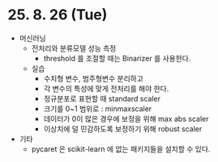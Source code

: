 # 25. 8. 26 (Tue)

* 머신러닝
  * 전처리와 분류모델 성능 측정
    * threshold 를 조절할 때는 Binarizer 를 사용한다.
  * 실습
    * 수치형 변수, 범주형변수 분리하고
    * 각 변수의 특성에 맞게 전처리를 해야 한다.
    * 정규분포로 표현할 때 standard scaler
    * 크기를 0~1 범위로 : minmaxscaler
    * 데이터가 0이 많은 경우에 보정을 위해 max abs scaler
    * 이상치에 덜 민감하도록 보정하기 위해 robust scaler
* 기타
  * pycaret 은 scikit-learn 에 없는 패키지들을 설치할 수 있다.
